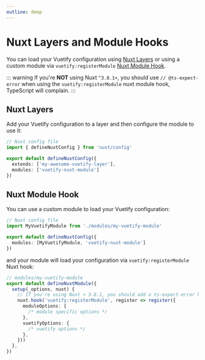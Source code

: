 ```yaml
---
outline: deep
---
```


# Nuxt Layers and Module Hooks

You can load your Vuetify configuration using [Nuxt Layers](https://nuxt.com/docs/getting-started/layers#layers) or using a custom module via `vuetify:registerModule` [Nuxt Module Hook](https://nuxt.com/docs/guide/going-further/hooks#nuxt-hooks-build-time).

::: warning
If you're **NOT** using Nuxt `^3.8.1+`, you should use `// @ts-expect-error` when using the `vuetify:registerModule` nuxt module hook, TypeScript will complain.
:::

## Nuxt Layers

Add your Vuetify configuration to a layer and then configure the module to use it:
```ts
// Nuxt config file
import { defineNuxtConfig } from 'nuxt/config'

export default defineNuxtConfig({
  extends: ['my-awesome-vuetify-layer'],
  modules: ['vuetify-nuxt-module']
})
```

## Nuxt Module Hook

You can use a custom module to load your Vuetify configuration:
```ts
// Nuxt config file
import MyVuetifyModule from './modules/my-vuetify-module'

export default defineNuxtConfig({
  modules: [MyVuetifyModule, 'vuetify-nuxt-module']
})
```

and your module will load your configuration via `vuetify:registerModule` Nuxt hook:
```ts
// modules/my-vuetify-module
export default defineNuxtModule({
  setup(_options, nuxt) {
    // If you're using Nuxt < 3.8.1, you should add a ts-expect-error here
    nuxt.hook('vuetify:registerModule', register => register({
      moduleOptions: {
        /* module specific options */
      },
      vuetifyOptions: {
        /* vuetify options */
      },
    }))
  },
})
```
